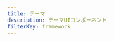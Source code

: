```yaml
---
title: テーマ
description: テーマUIコンポーネント
filterKey: framework
---
```


<inline-fragment framework="react" src="~/ui/customization/fragments/web/theming.md"></inline-fragment> <inline-fragment framework="angular" src="~/ui/customization/fragments/web/theming.md"></inline-fragment> <inline-fragment framework="vue" src="~/ui/customization/fragments/web/theming.md"></inline-fragment> <inline-fragment framework="ionic" src="~/ui/customization/fragments/web/theming.md"></inline-fragment> <inline-fragment framework="react-native" src="~/ui/customization/fragments/react-native/theming.md"></inline-fragment>
